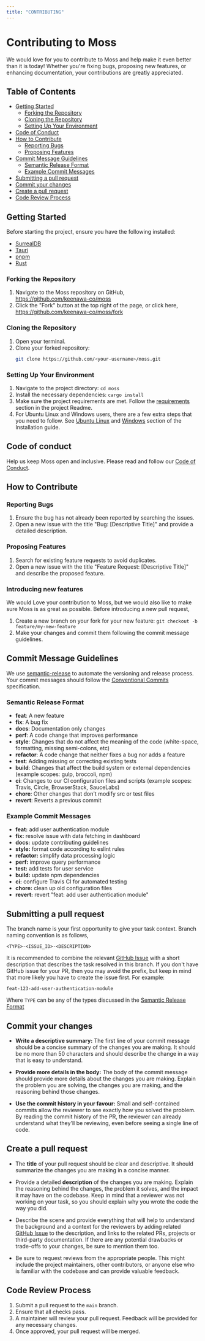 ```yaml
---
title: "CONTRIBUTING"
---
```


# Contributing to Moss

We would love for you to contribute to Moss and help make it even better than it is today! Whether you're fixing bugs,
proposing new features, or enhancing documentation, your contributions are greatly appreciated.

## Table of Contents

-   [Getting Started](#getting-started)
    -   [Forking the Repository](#forking-the-repository)
    -   [Cloning the Repository](#cloning-the-repository)
    -   [Setting Up Your Environment](#setting-up-your-environment)
-   [Code of Conduct](#code-of-conduct)
-   [How to Contribute](#how-to-contribute)
    -   [Reporting Bugs](#reporting-bugs)
    -   [Proposing Features](#proposing-features)
-   [Commit Message Guidelines](#commit-message-guidelines)
    -   [Semantic Release Format](#semantic-release-format)
    -   [Example Commit Messages](#example-commit-messages)
-   [Submitting a pull request](#submitting-a-pull-request)
-   [Commit your changes](#commit-your-changes)
-   [Create a pull request](#create-a-pull-request)
-   [Code Review Process](#code-review-process)

## Getting Started

Before starting the project, ensure you have the following installed:

-   [SurrealDB](https://surrealdb.com/)
-   [Tauri](https://tauri.app/)
-   [pnpm](https://pnpm.io/)
-   [Rust](https://www.rust-lang.org/)

### Forking the Repository

1. Navigate to the Moss repository on GitHub, <https://github.com/keenawa-co/moss>
2. Click the "Fork" button at the top right of the page, or click here, <https://github.com/keenawa-co/moss/fork>

### Cloning the Repository

1. Open your terminal.
2. Clone your forked repository:
    ```bash
    git clone https://github.com/<your-username>/moss.git
    ```

### Setting Up Your Environment

1. Navigate to the project directory: `cd moss`
2. Install the necessary dependencies: `cargo install`
3. Make sure the project requirements are met. Follow the [requirements](README.md#requirements) section in the project
   Readme.
4. For Ubuntu Linux and Windows users, there are a few extra steps that you need to follow. 
See [Ubuntu Linux](installation.md#note-for-ubuntu-linux-users) and [Windows](installation.md#note-for-windows-users) section of the Installation guide.

## Code of conduct

Help us keep Moss open and inclusive. Please read and follow our [Code of Conduct](/CODE_OF_CONDUCT.md).

## How to Contribute

### Reporting Bugs

1. Ensure the bug has not already been reported by searching the issues.
2. Open a new issue with the title "Bug: [Descriptive Title]" and provide a detailed description.

### Proposing Features

1. Search for existing feature requests to avoid duplicates.
2. Open a new issue with the title "Feature Request: [Descriptive Title]" and describe the proposed feature.

### Introducing new features

We would Love your contribution to Moss, but we would also like to make sure Moss is as great as possible. Before
introducing a new pull request,

1. Create a new branch on your fork for your new feature: `git checkout -b feature/my-new-feature`
2. Make your changes and commit them following the commit message guidelines.

## Commit Message Guidelines

We use [semantic-release](https://github.com/semantic-release/semantic-release) to automate the versioning and release
process. Your commit messages should follow
the [Conventional Commits](https://semantic-release.gitbook.io/semantic-release) specification.

### Semantic Release Format

-   **feat**: A new feature
-   **fix**: A bug fix
-   **docs**: Documentation only changes
-   **perf**: A code change that improves performance
-   **style**: Changes that do not affect the meaning of the code (white-space, formatting, missing semi-colons, etc)
-   **refactor**: A code change that neither fixes a bug nor adds a feature
-   **test**: Adding missing or correcting existing tests
-   **build**: Changes that affect the build system or external dependencies (example scopes: gulp, broccoli, npm)
-   **ci**: Changes to our CI configuration files and scripts (example scopes: Travis, Circle, BrowserStack, SauceLabs)
-   **chore**: Other changes that don't modify src or test files
-   **revert**: Reverts a previous commit

### Example Commit Messages

-   **feat:** add user authentication module
-   **fix:** resolve issue with data fetching in dashboard
-   **docs:** update contributing guidelines
-   **style:** format code according to eslint rules
-   **refactor:** simplify data processing logic
-   **perf:** improve query performance
-   **test:** add tests for user service
-   **build:** update npm dependencies
-   **ci:** configure Travis CI for automated testing
-   **chore:** clean up old configuration files
-   **revert:** revert "feat: add user authentication module"

## Submitting a pull request

The branch name is your first opportunity to give your task context. Branch naming convention is as follows,

`<TYPE>-<ISSUE_ID>-<DESCRIPTION>`

It is recommended to combine the relevant [GitHub Issue](https://github.com/keenawa-co/moss/issues) with a short
description that describes the task resolved in this branch. If you don't have GitHub issue for your PR, then you may
avoid the prefix, but keep in mind that more likely you have to create the issue first. For example:

```
feat-123-add-user-authentication-module
```

Where `TYPE` can be any of the types discussed in the [Semantic Release Format](#semantic-release-format)

## Commit your changes

-   **Write a descriptive summary:** The first line of your commit message should be a concise summary of the changes you
    are making. It should be no more than 50 characters and should describe the change in a way that is easy to
    understand.

-   **Provide more details in the body:** The body of the commit message should provide more details about the changes you
    are making. Explain the problem you are solving, the changes you are making, and the reasoning behind those changes.

-   **Use the commit history in your favour:** Small and self-contained commits allow the reviewer to see exactly how you
    solved the problem. By reading the commit history of the PR, the reviewer can already understand what they'll be
    reviewing, even before seeing a single line of code.

## Create a pull request

-   The **title** of your pull request should be clear and descriptive. It should summarize the changes you are making in
    a concise manner.

-   Provide a detailed **description** of the changes you are making. Explain the reasoning behind the changes, the
    problem it solves, and the impact it may have on the codebase. Keep in mind that a reviewer was not working on your
    task, so you should explain why you wrote the code the way you did.

-   Describe the scene and provide everything that will help to understand the background and a context for the reviewers
    by adding related [GitHub Issue](https://github.com/keenawa-co/moss/issues) to the description, and links to the
    related PRs, projects or third-party documentation. If there are any potential drawbacks or trade-offs to your
    changes, be sure to mention them too.

-   Be sure to request reviews from the appropriate people. This might include the project maintainers, other
    contributors, or anyone else who is familiar with the codebase and can provide valuable feedback.

## Code Review Process

1. Submit a pull request to the `main` branch.
2. Ensure that all checks pass.
3. A maintainer will review your pull request. Feedback will be provided for any necessary changes.
4. Once approved, your pull request will be merged.
